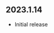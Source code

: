 <!-- https://developers.home-assistant.io/docs/add-ons/presentation#keeping-a-changelog -->

## 2023.1.14

- Initial release
